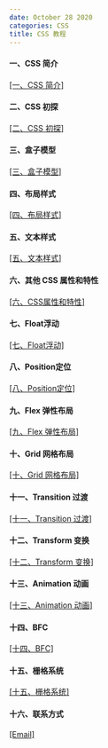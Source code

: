 ```yaml
---
date: October 28 2020
categories: CSS
title: CSS 教程
---
```


#### 一、CSS 简介

[[一、CSS 简介]](https://web-dolphin.github.io/2020/10/28/CSS/Tutorial/%E4%B8%80%E3%80%81CSS%20%E7%AE%80%E4%BB%8B/)

#### 二、CSS 初探

[[二、CSS 初探]](https://web-dolphin.github.io/2020/10/28/CSS/Tutorial/%E4%BA%8C%E3%80%81CSS%20%E5%88%9D%E6%8E%A2/)

#### 三、盒子模型

[[三、盒子模型]](https://web-dolphin.github.io/2020/10/28/CSS/Tutorial/%E4%B8%89%E3%80%81%E7%9B%92%E5%AD%90%E6%A8%A1%E5%9E%8B/)

#### 四、布局样式

[[四、布局样式]](https://web-dolphin.github.io/2020/10/28/CSS/Tutorial/%E5%9B%9B%E3%80%81%E5%B8%83%E5%B1%80%E6%A0%B7%E5%BC%8F/)

#### 五、文本样式

[[五、文本样式]](https://web-dolphin.github.io/2020/10/28/CSS/Tutorial/%E4%BA%94%E3%80%81%E6%96%87%E6%9C%AC%E6%A0%B7%E5%BC%8F/)

#### 六、其他 CSS 属性和特性

[[六、CSS属性和特性]](https://web-dolphin.github.io/2020/10/28/CSS/Tutorial/%E5%85%AD%E3%80%81CSS%20%E5%B1%9E%E6%80%A7%E5%92%8C%E7%89%B9%E6%80%A7/)

#### 七、Float浮动

[[七、Float浮动]](https://web-dolphin.github.io/2020/10/28/CSS/Tutorial/%E4%B8%83%E3%80%81Float%E6%B5%AE%E5%8A%A8/)

#### 八、Position定位

[[八、Position定位]](https://web-dolphin.github.io/2020/10/28/CSS/Tutorial/%E5%85%AB%E3%80%81Position%E5%AE%9A%E4%BD%8D/)

#### 九、Flex 弹性布局

[[九、Flex 弹性布局]](https://web-dolphin.github.io/2020/10/28/CSS/Tutorial/%E4%B9%9D%E3%80%81Flex%20%E5%BC%B9%E6%80%A7%E5%B8%83%E5%B1%80/)

#### 十、Grid 网格布局

[[十、Grid 网格布局]](https://web-dolphin.github.io/2020/10/28/CSS/Tutorial/%E5%8D%81%E3%80%81Grid%20%E7%BD%91%E6%A0%BC%E5%B8%83%E5%B1%80/)

#### 十一、Transition 过渡

[[十一、Transition 过渡]](https://web-dolphin.github.io/2020/10/28/CSS/Tutorial/%E5%8D%81%E4%B8%80%E3%80%81Transition%E8%BF%87%E6%B8%A1/)

#### 十二、Transform 变换

[[十二、Transform 变换]](https://web-dolphin.github.io/2020/10/28/CSS/Tutorial/%E5%8D%81%E4%BA%8C%E3%80%81Transform%E5%8F%98%E6%8D%A2/)

#### 十三、Animation 动画

[[十三、Animation 动画]](https://web-dolphin.github.io/2020/10/28/CSS/Tutorial/%E5%8D%81%E4%B8%89%E3%80%81Animation%E5%8A%A8%E7%94%BB/)

#### 十四、BFC

[[十四、BFC]](https://web-dolphin.github.io/2020/10/28/CSS/Tutorial/%E5%8D%81%E5%9B%9B%E3%80%81BFC/)

#### 十五、栅格系统

[[十五、栅格系统]](https://web-dolphin.github.io/2020/10/28/CSS/Tutorial/%E5%8D%81%E4%BA%94%E3%80%81%E6%A0%85%E6%A0%BC%E7%B3%BB%E7%BB%9F/)

#### 十六、联系方式

[[Email]](yuanmin8888@outlook.com)
